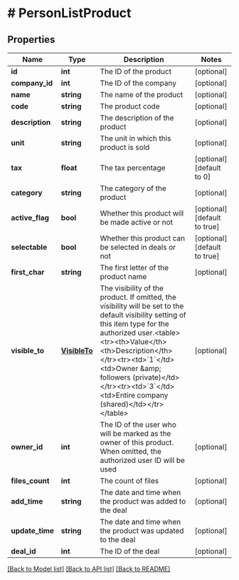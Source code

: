 # # PersonListProduct

## Properties

Name | Type | Description | Notes
------------ | ------------- | ------------- | -------------
**id** | **int** | The ID of the product | [optional]
**company_id** | **int** | The ID of the company | [optional]
**name** | **string** | The name of the product | [optional]
**code** | **string** | The product code | [optional]
**description** | **string** | The description of the product | [optional]
**unit** | **string** | The unit in which this product is sold | [optional]
**tax** | **float** | The tax percentage | [optional] [default to 0]
**category** | **string** | The category of the product | [optional]
**active_flag** | **bool** | Whether this product will be made active or not | [optional] [default to true]
**selectable** | **bool** | Whether this product can be selected in deals or not | [optional] [default to true]
**first_char** | **string** | The first letter of the product name | [optional]
**visible_to** | [**VisibleTo**](VisibleTo.md) | The visibility of the product. If omitted, the visibility will be set to the default visibility setting of this item type for the authorized user.&lt;table&gt;&lt;tr&gt;&lt;th&gt;Value&lt;/th&gt;&lt;th&gt;Description&lt;/th&gt;&lt;/tr&gt;&lt;tr&gt;&lt;td&gt;&#x60;1&#x60;&lt;/td&gt;&lt;td&gt;Owner &amp;amp; followers (private)&lt;/td&gt;&lt;/tr&gt;&lt;tr&gt;&lt;td&gt;&#x60;3&#x60;&lt;/td&gt;&lt;td&gt;Entire company (shared)&lt;/td&gt;&lt;/tr&gt;&lt;/table&gt; | [optional]
**owner_id** | **int** | The ID of the user who will be marked as the owner of this product. When omitted, the authorized user ID will be used | [optional]
**files_count** | **int** | The count of files | [optional]
**add_time** | **string** | The date and time when the product was added to the deal | [optional]
**update_time** | **string** | The date and time when the product was updated to the deal | [optional]
**deal_id** | **int** | The ID of the deal | [optional]

[[Back to Model list]](../README.md#documentation-for-models) [[Back to API list]](../README.md#documentation-for-api-endpoints) [[Back to README]](../README.md)
